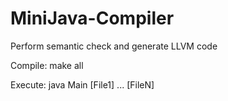 # MiniJava-Compiler
Perform semantic check and generate LLVM code

Compile: make all

Execute: java Main [File1] ... [FileN]
